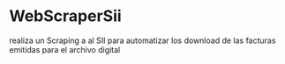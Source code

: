 # WebScraperSii
realiza un Scraping a al SII para automatizar los download de las facturas emitidas para el archivo digital
